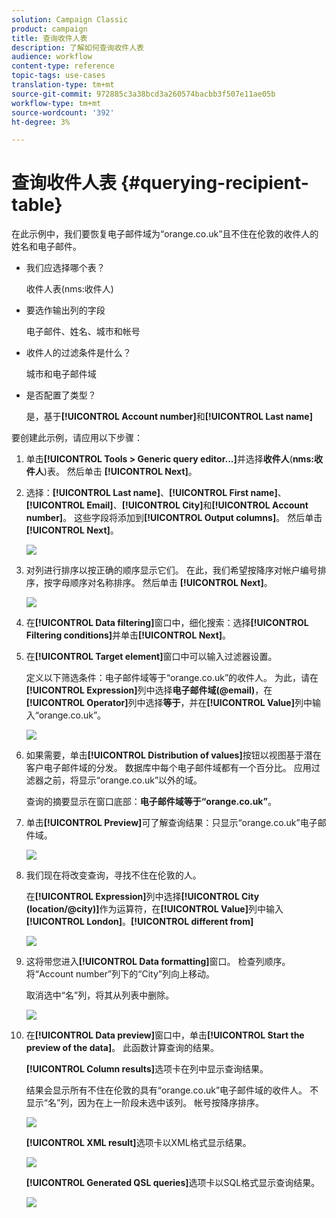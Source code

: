 ```yaml
---
solution: Campaign Classic
product: campaign
title: 查询收件人表
description: 了解如何查询收件人表
audience: workflow
content-type: reference
topic-tags: use-cases
translation-type: tm+mt
source-git-commit: 972885c3a38bcd3a260574bacbb3f507e11ae05b
workflow-type: tm+mt
source-wordcount: '392'
ht-degree: 3%

---
```



# 查询收件人表 {#querying-recipient-table}

在此示例中，我们要恢复电子邮件域为“orange.co.uk”且不住在伦敦的收件人的姓名和电子邮件。

* 我们应选择哪个表？

   收件人表(nms:收件人)

* 要选作输出列的字段

   电子邮件、姓名、城市和帐号

* 收件人的过滤条件是什么？

   城市和电子邮件域

* 是否配置了类型？

   是，基于&#x200B;**[!UICONTROL Account number]**&#x200B;和&#x200B;**[!UICONTROL Last name]**

要创建此示例，请应用以下步骤：

1. 单击&#x200B;**[!UICONTROL Tools > Generic query editor...]**&#x200B;并选择&#x200B;**收件人**(**nms:收件人**)表。 然后单击 **[!UICONTROL Next]**。
1. 选择：**[!UICONTROL Last name]**、**[!UICONTROL First name]**、**[!UICONTROL Email]**、**[!UICONTROL City]**&#x200B;和&#x200B;**[!UICONTROL Account number]**。 这些字段将添加到&#x200B;**[!UICONTROL Output columns]**。 然后单击 **[!UICONTROL Next]**。

   ![](assets/query_editor_03.png)

1. 对列进行排序以按正确的顺序显示它们。 在此，我们希望按降序对帐户编号排序，按字母顺序对名称排序。 然后单击 **[!UICONTROL Next]**。

   ![](assets/query_editor_04.png)

1. 在&#x200B;**[!UICONTROL Data filtering]**&#x200B;窗口中，细化搜索：选择&#x200B;**[!UICONTROL Filtering conditions]**&#x200B;并单击&#x200B;**[!UICONTROL Next]**。
1. 在&#x200B;**[!UICONTROL Target element]**&#x200B;窗口中可以输入过滤器设置。

   定义以下筛选条件：电子邮件域等于“orange.co.uk”的收件人。 为此，请在&#x200B;**[!UICONTROL Expression]**&#x200B;列中选择&#x200B;**电子邮件域(@email)**，在&#x200B;**[!UICONTROL Operator]**&#x200B;列中选择&#x200B;**等于**，并在&#x200B;**[!UICONTROL Value]**&#x200B;列中输入“orange.co.uk”。

   ![](assets/query_editor_05.png)

1. 如果需要，单击&#x200B;**[!UICONTROL Distribution of values]**&#x200B;按钮以视图基于潜在客户电子邮件域的分发。 数据库中每个电子邮件域都有一个百分比。 应用过滤器之前，将显示“orange.co.uk”以外的域。

   查询的摘要显示在窗口底部：**电子邮件域等于“orange.co.uk”**。

1. 单击&#x200B;**[!UICONTROL Preview]**&#x200B;可了解查询结果：只显示“orange.co.uk”电子邮件域。

   ![](assets/query_editor_nveau_17.png)

1. 我们现在将改变查询，寻找不住在伦敦的人。

   在&#x200B;**[!UICONTROL Expression]**&#x200B;列中选择&#x200B;**[!UICONTROL City (location/@city)]**&#x200B;作为运算符，在&#x200B;**[!UICONTROL Value]**&#x200B;列中输入&#x200B;**[!UICONTROL London]**。**[!UICONTROL different from]**

   ![](assets/query_editor_08.png)

1. 这将带您进入&#x200B;**[!UICONTROL Data formatting]**&#x200B;窗口。 检查列顺序。 将“Account number”列下的“City”列向上移动。

   取消选中“名”列，将其从列表中删除。

   ![](assets/query_editor_nveau_15.png)

1. 在&#x200B;**[!UICONTROL Data preview]**&#x200B;窗口中，单击&#x200B;**[!UICONTROL Start the preview of the data]**。 此函数计算查询的结果。

   **[!UICONTROL Column results]**&#x200B;选项卡在列中显示查询结果。

   结果会显示所有不住在伦敦的具有“orange.co.uk”电子邮件域的收件人。 不显示“名”列，因为在上一阶段未选中该列。 帐号按降序排序。

   ![](assets/query_editor_nveau_12.png)

   **[!UICONTROL XML result]**&#x200B;选项卡以XML格式显示结果。

   ![](assets/query_editor_nveau_13.png)

   **[!UICONTROL Generated QSL queries]**&#x200B;选项卡以SQL格式显示查询结果。

   ![](assets/query_editor_nveau_14.png)
